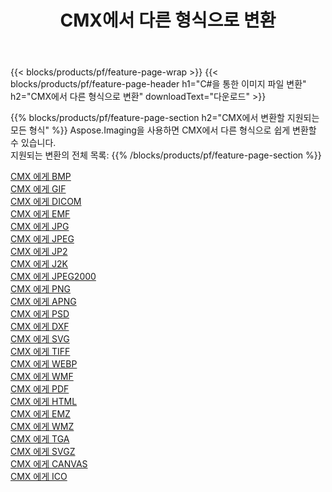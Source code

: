 ﻿---
title: CMX에서 다른 형식으로 변환 
weight: 3920
url: /ko/java/conversion/from/cmx 
lang: ko
langdirlevel: 2
locales: zh-hans,ja,it,ru,de,es,fr,nl,id,lt,pl,pt,vi,tr,ko,zh-hant,ar,hi,th,sv,cs,uk,he
description: Aspose.Imaging을 사용하면 CMX에서 다른 형식으로 쉽게 변환할 수 있습니다.
---

{{< blocks/products/pf/feature-page-wrap >}}
{{< blocks/products/pf/feature-page-header h1="C#을 통한 이미지 파일 변환" h2="CMX에서 다른 형식으로 변환" downloadText="다운로드" >}}


{{% blocks/products/pf/feature-page-section  h2="CMX에서 변환할 지원되는 모든 형식" %}}
Aspose.Imaging을 사용하면 CMX에서 다른 형식으로 쉽게 변환할 수 있습니다.
<br/>
지원되는 변환의 전체 목록:
{{% /blocks/products/pf/feature-page-section %}}
<div class="container-fluid productfamilypage bg-gray">
    <div class="convertypes bg-gray agp-content section">
        <div class="container">
		<div class="row other-converters">
		    <div class='col-md-2 other-converter remove-lp remove-rp'><a href="/imaging/ko/java/conversion/cmx-to-bmp" >CMX 에게 BMP</a></div><div class='col-md-2 other-converter remove-lp remove-rp'><a href="/imaging/ko/java/conversion/cmx-to-gif" >CMX 에게 GIF</a></div><div class='col-md-2 other-converter remove-lp remove-rp'><a href="/imaging/ko/java/conversion/cmx-to-dicom" >CMX 에게 DICOM</a></div><div class='col-md-2 other-converter remove-lp remove-rp'><a href="/imaging/ko/java/conversion/cmx-to-emf" >CMX 에게 EMF</a></div><div class='col-md-2 other-converter remove-lp remove-rp'><a href="/imaging/ko/java/conversion/cmx-to-jpg" >CMX 에게 JPG</a></div><div class='col-md-2 other-converter remove-lp remove-rp'><a href="/imaging/ko/java/conversion/cmx-to-jpeg" >CMX 에게 JPEG</a></div><div class='col-md-2 other-converter remove-lp remove-rp'><a href="/imaging/ko/java/conversion/cmx-to-jp2" >CMX 에게 JP2</a></div><div class='col-md-2 other-converter remove-lp remove-rp'><a href="/imaging/ko/java/conversion/cmx-to-j2k" >CMX 에게 J2K</a></div><div class='col-md-2 other-converter remove-lp remove-rp'><a href="/imaging/ko/java/conversion/cmx-to-jpeg2000" >CMX 에게 JPEG2000</a></div><div class='col-md-2 other-converter remove-lp remove-rp'><a href="/imaging/ko/java/conversion/cmx-to-png" >CMX 에게 PNG</a></div><div class='col-md-2 other-converter remove-lp remove-rp'><a href="/imaging/ko/java/conversion/cmx-to-apng" >CMX 에게 APNG</a></div><div class='col-md-2 other-converter remove-lp remove-rp'><a href="/imaging/ko/java/conversion/cmx-to-psd" >CMX 에게 PSD</a></div><div class='col-md-2 other-converter remove-lp remove-rp'><a href="/imaging/ko/java/conversion/cmx-to-dxf" >CMX 에게 DXF</a></div><div class='col-md-2 other-converter remove-lp remove-rp'><a href="/imaging/ko/java/conversion/cmx-to-svg" >CMX 에게 SVG</a></div><div class='col-md-2 other-converter remove-lp remove-rp'><a href="/imaging/ko/java/conversion/cmx-to-tiff" >CMX 에게 TIFF</a></div><div class='col-md-2 other-converter remove-lp remove-rp'><a href="/imaging/ko/java/conversion/cmx-to-webp" >CMX 에게 WEBP</a></div><div class='col-md-2 other-converter remove-lp remove-rp'><a href="/imaging/ko/java/conversion/cmx-to-wmf" >CMX 에게 WMF</a></div><div class='col-md-2 other-converter remove-lp remove-rp'><a href="/imaging/ko/java/conversion/cmx-to-pdf" >CMX 에게 PDF</a></div><div class='col-md-2 other-converter remove-lp remove-rp'><a href="/imaging/ko/java/conversion/cmx-to-html" >CMX 에게 HTML</a></div><div class='col-md-2 other-converter remove-lp remove-rp'><a href="/imaging/ko/java/conversion/cmx-to-emz" >CMX 에게 EMZ</a></div><div class='col-md-2 other-converter remove-lp remove-rp'><a href="/imaging/ko/java/conversion/cmx-to-wmz" >CMX 에게 WMZ</a></div><div class='col-md-2 other-converter remove-lp remove-rp'><a href="/imaging/ko/java/conversion/cmx-to-tga" >CMX 에게 TGA</a></div><div class='col-md-2 other-converter remove-lp remove-rp'><a href="/imaging/ko/java/conversion/cmx-to-svgz" >CMX 에게 SVGZ</a></div><div class='col-md-2 other-converter remove-lp remove-rp'><a href="/imaging/ko/java/conversion/cmx-to-canvas" >CMX 에게 CANVAS</a></div><div class='col-md-2 other-converter remove-lp remove-rp'><a href="/imaging/ko/java/conversion/cmx-to-ico" >CMX 에게 ICO</a></div>
                </div>
        </div>
    </div>
</div>
<br/>

